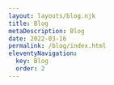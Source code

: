 ```yaml
---
layout: layouts/blog.njk
title: Blog
metaDescription: Blog
date: 2022-03-16
permalink: /blog/index.html
eleventyNavigation:
  key: Blog
  order: 2
---
```

